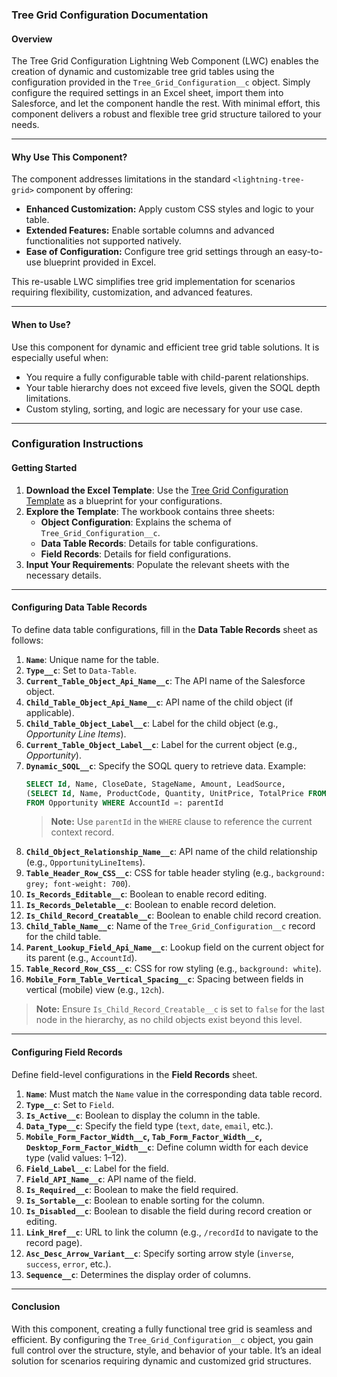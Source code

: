 ### **Tree Grid Configuration Documentation**

#### **Overview**  
The Tree Grid Configuration Lightning Web Component (LWC) enables the creation of dynamic and customizable tree grid tables using the configuration provided in the `Tree_Grid_Configuration__c` object. Simply configure the required settings in an Excel sheet, import them into Salesforce, and let the component handle the rest. With minimal effort, this component delivers a robust and flexible tree grid structure tailored to your needs.

---

#### **Why Use This Component?**  
The component addresses limitations in the standard `<lightning-tree-grid>` component by offering:  
- **Enhanced Customization:** Apply custom CSS styles and logic to your table.  
- **Extended Features:** Enable sortable columns and advanced functionalities not supported natively.  
- **Ease of Configuration:** Configure tree grid settings through an easy-to-use blueprint provided in Excel.  

This re-usable LWC simplifies tree grid implementation for scenarios requiring flexibility, customization, and advanced features.

---

#### **When to Use?**  
Use this component for dynamic and efficient tree grid table solutions. It is especially useful when:  
- You require a fully configurable table with child-parent relationships.  
- Your table hierarchy does not exceed five levels, given the SOQL depth limitations.  
- Custom styling, sorting, and logic are necessary for your use case.

---

### **Configuration Instructions**  

#### **Getting Started**  
1. **Download the Excel Template**: Use the [Tree Grid Configuration Template](https://github.com/user-attachments/files/18055920/Tree.Grid.Configuration.xlsx) as a blueprint for your configurations.  
2. **Explore the Template**: The workbook contains three sheets:
   - **Object Configuration**: Explains the schema of `Tree_Grid_Configuration__c`.  
   - **Data Table Records**: Details for table configurations.  
   - **Field Records**: Details for field configurations.  
3. **Input Your Requirements**: Populate the relevant sheets with the necessary details.

---

#### **Configuring Data Table Records**  
To define data table configurations, fill in the **Data Table Records** sheet as follows:  

1. **`Name`**: Unique name for the table.  
2. **`Type__c`**: Set to `Data-Table`.  
3. **`Current_Table_Object_Api_Name__c`**: The API name of the Salesforce object.  
4. **`Child_Table_Object_Api_Name__c`**: API name of the child object (if applicable).  
5. **`Child_Table_Object_Label__c`**: Label for the child object (e.g., *Opportunity Line Items*).  
6. **`Current_Table_Object_Label__c`**: Label for the current object (e.g., *Opportunity*).  
7. **`Dynamic_SOQL__c`**: Specify the SOQL query to retrieve data. Example:  
   ```sql
   SELECT Id, Name, CloseDate, StageName, Amount, LeadSource, 
   (SELECT Id, Name, ProductCode, Quantity, UnitPrice, TotalPrice FROM OpportunityLineItems) 
   FROM Opportunity WHERE AccountId =: parentId
   ```
   > **Note:** Use `parentId` in the `WHERE` clause to reference the current context record.  
8. **`Child_Object_Relationship_Name__c`**: API name of the child relationship (e.g., `OpportunityLineItems`).  
9. **`Table_Header_Row_CSS__c`**: CSS for table header styling (e.g., `background: grey; font-weight: 700`).  
10. **`Is_Records_Editable__c`**: Boolean to enable record editing.  
11. **`Is_Records_Deletable__c`**: Boolean to enable record deletion.  
12. **`Is_Child_Record_Creatable__c`**: Boolean to enable child record creation.  
13. **`Child_Table_Name__c`**: Name of the `Tree_Grid_Configuration__c` record for the child table.  
14. **`Parent_Lookup_Field_Api_Name__c`**: Lookup field on the current object for its parent (e.g., `AccountId`).  
15. **`Table_Record_Row_CSS__c`**: CSS for row styling (e.g., `background: white`).  
16. **`Mobile_Form_Table_Vertical_Spacing__c`**: Spacing between fields in vertical (mobile) view (e.g., `12ch`).

> **Note:** Ensure `Is_Child_Record_Creatable__c` is set to `false` for the last node in the hierarchy, as no child objects exist beyond this level.

---

#### **Configuring Field Records**  
Define field-level configurations in the **Field Records** sheet.  

1. **`Name`**: Must match the `Name` value in the corresponding data table record.  
2. **`Type__c`**: Set to `Field`.  
3. **`Is_Active__c`**: Boolean to display the column in the table.  
4. **`Data_Type__c`**: Specify the field type (`text`, `date`, `email`, etc.).  
5. **`Mobile_Form_Factor_Width__c`, `Tab_Form_Factor_Width__c`, `Desktop_Form_Factor_Width__c`**: Define column width for each device type (valid values: 1–12).  
6. **`Field_Label__c`**: Label for the field.  
7. **`Field_API_Name__c`**: API name of the field.  
8. **`Is_Required__c`**: Boolean to make the field required.  
9. **`Is_Sortable__c`**: Boolean to enable sorting for the column.  
10. **`Is_Disabled__c`**: Boolean to disable the field during record creation or editing.  
11. **`Link_Href__c`**: URL to link the column (e.g., `/recordId` to navigate to the record page).  
12. **`Asc_Desc_Arrow_Variant__c`**: Specify sorting arrow style (`inverse`, `success`, `error`, etc.).  
13. **`Sequence__c`**: Determines the display order of columns.

---

#### **Conclusion**  
With this component, creating a fully functional tree grid is seamless and efficient. By configuring the `Tree_Grid_Configuration__c` object, you gain full control over the structure, style, and behavior of your table. It’s an ideal solution for scenarios requiring dynamic and customized grid structures.
